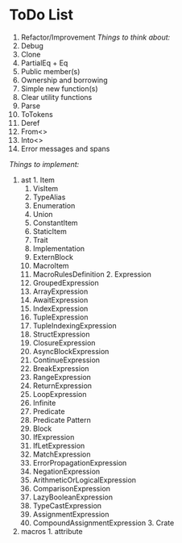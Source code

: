 # ToDo List
 1. Refactor/Improvement
  *Things to think about:*
   1. Debug
   2. Clone
   3. PartialEq + Eq
   4. Public member(s)
   5. Ownership and borrowing
   6. Simple new function(s)
   7. Clear utility functions
   8. Parse
   9. ToTokens
   10. Deref
   11. From<>
   12. Into<>
   13. Error messages and spans

  *Things to implement:*
   1. ast
     1. Item
       1. VisItem
         1. TypeAlias
         2. Enumeration
         3. Union
         4. ConstantItem
         5. StaticItem
         6. Trait
         7. Implementation
         8. ExternBlock
       2. MacroItem
         1. MacroRulesDefinition
     2. Expression
       1. GroupedExpression
       2. ArrayExpression
       3. AwaitExpression
       4. IndexExpression
       5. TupleExpression
       6. TupleIndexingExpression
       7. StructExpression
       8. ClosureExpression
       9. AsyncBlockExpression
       10. ContinueExpression
       11. BreakExpression
       12. RangeExpression
       13. ReturnExpression
       14. LoopExpression
         1. Infinite
         2. Predicate
         3. Predicate Pattern
         4. Block
       15. IfExpression
       16. IfLetExpression
       17. MatchExpression
       18. ErrorPropagationExpression
       19. NegationExpression
       20. ArithmeticOrLogicalExpression
       21. ComparisonExpression
       22. LazyBooleanExpression
       23. TypeCastExpression
       24. AssignmentExpression
       25. CompoundAssignmentExpression
     3. Crate
   2. macros
     1. attribute